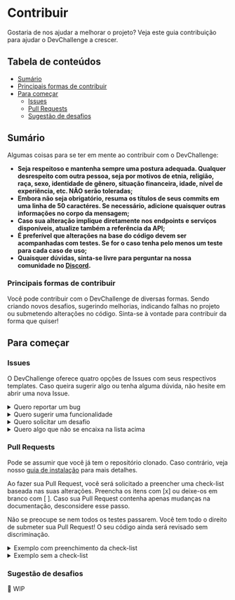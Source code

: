 # Contribuir

Gostaria de nos ajudar a melhorar o projeto? Veja este guia contribuição para ajudar o DevChallenge a crescer.

## Tabela de conteúdos

- [Sumário](#sumário)
- [Principais formas de contribuir](#principais-formas-de-contribuir)
- [Para começar](#para-começar)
  - [Issues](#issues)
  - [Pull Requests](#pull-requests)
  - [Sugestão de desafios](#sugestão-de-desafios)

## Sumário

Algumas coisas para se ter em mente ao contribuir com o DevChallenge:

* **Seja respeitoso e mantenha sempre uma postura adequada. Qualquer desrespeito com outra pessoa, seja por motivos de etnia, religião, raça, sexo, identidade de gênero, situação financeira, idade, nível de experiência, etc. NÃO serão toleradas;**
* **Embora não seja obrigatório, resuma os títulos de seus commits em uma linha de 50 caractéres. Se necessário, adicione quaisquer outras informações no corpo da mensagem;**
* **Caso sua alteração implique diretamente nos endpoints e serviços disponíveis, atualize também a referência da API;**
* **É preferível que alterações na base do código devem ser acompanhadas com testes. Se for o caso tenha pelo menos um teste para cada caso de uso;**
* **Quaisquer dúvidas, sinta-se livre para perguntar na nossa comunidade no [Discord](https://discord.gg/yvYXhGj).**

### Principais formas de contribuir

Você pode contribuir com o DevChallenge de diversas formas. Sendo criando novos desafios, sugerindo melhorias, indicando falhas no projeto ou submetendo alterações no código. Sinta-se à vontade para contribuir da forma que quiser!

## Para começar

### Issues

O DevChallenge oferece quatro opções de Issues com seus respectivos templates. Caso queira sugerir algo ou tenha alguma dúvida, não hesite em abrir uma nova Issue.

<details>
<summary>Quero reportar um bug</summary>
<br>
:construction: WIP
</details>

<details>
<summary>Quero sugerir uma funcionalidade</summary>
<br>
:construction: WIP
</details>

<details>
<summary>Quero solicitar um desafio</summary>
<br>
:construction: WIP
</details>

<details>
<summary>Quero algo que não se encaixa na lista acima</summary>
<br>
:construction: WIP
</details>

### Pull Requests

Pode se assumir que você já tem o repositório clonado. Caso contrário, veja nosso [guia de instalação](README.md#para-começar) para mais detalhes.

Ao fazer sua Pull Request, você será solicitado a preencher uma check-list baseada nas suas alterações. Preencha os itens com [x] ou deixe-os em branco com [ ]. Caso sua Pull Request contenha apenas mudanças na documentação, desconsidere esse passo.

Não se preocupe se nem todos os testes passarem. Você tem todo o direito de submeter sua Pull Request! O seu código ainda será revisado sem discriminação.

<details>
<summary>Exemplo com preenchimento da check-list</summary>
<br>
Corrigir estado incorreto do módulo SkyNet
<br>
Há um problema onde algumas IAs estão ganhando uma consciência maligna. O problema pode ser corrigido apenas com o código abaixo:

\```js
  <br>
  // skynet-core.js
  <br><br>
  if (evil) {
    <br>
    dont();
    <br>
  }
  <br>
\```

**Check-list:**<br>
\- [x] A Pull Request soluciona uma issue.<br>
\- [x] Executar \`npm run test\` passará todas as suítes de testes definidas (Incluindo lint).<br>
\- [ ] Adicionei novos testes para previnir falhas.<br>
\- [ ] Atualizei a documentação de acordo com as alterações no código (Se aplicável).<br>
\- [x] Li e segui o guia de contribuição disponibilizado.<br>

Fix #29
</details>

<details>
<summary>Exemplo sem a check-list</summary>
<br>
Corrigir erro de digitação no guia de instalação
<br>
Alguns desenvolvedores estavam reportando problemas para instalar devido ao erro.

Fix #14
Fix #21
</details>

### Sugestão de desafios

:construction: WIP

